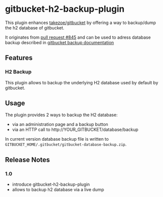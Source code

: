 # gitbucket-h2-backup-plugin

This plugin enhances [takezoe/gitbucket](https://github.com/takezoe/gitbucket) by offering a way to backup/dump the h2 database of gitbucket.

It originates from [pull request #845](takezoe/gitbucket#845) and can be used to adress database backup described in [gitbucket backup documentation](https://github.com/takezoe/gitbucket/wiki/Backup)

## Features

### H2 Backup

This plugin allows to backup the underlying H2 database used by default by gitbucket.

## Usage

The plugin provides 2 ways to backup the H2 database:

- via an administration page and a backup button
- via an HTTP call to http://YOUR_GITBUCKET/database/backup

In current version database backup file is written to `GITBUCKET_HOME/.gitbucket/gitbucket-database-backup.zip`.

## Release Notes

### 1.0

- introduce gitbucket-h2-backup-plugin
- allows to backup h2 database via a live dump
